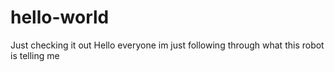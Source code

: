 # hello-world
Just checking it out
Hello everyone im just following through what this robot is telling me
